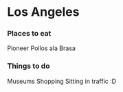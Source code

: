 # Los Angeles

### Places to eat
Pioneer
Pollos ala Brasa

### Things to do
Museums
Shopping
Sitting in traffic :D
